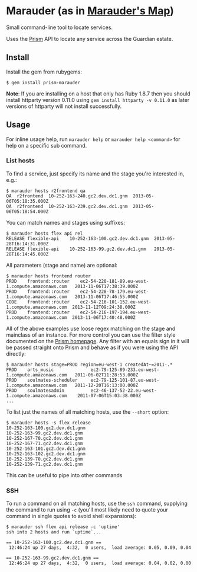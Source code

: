 # Marauder (as in [Marauder's Map](http://harrypotter.wikia.com/wiki/Marauder's_Map))

Small command-line tool to locate services.

Uses the [Prism](http://prism.gutools.co.uk/) API to locate any service across the Guardian estate.

## Install

Install the gem from rubygems:
```
$ gem install prism-marauder
```

**Note**: If you are installing on a host that only has Ruby 1.8.7 then you should install httparty version 
0.11.0 using `gem install httparty -v 0.11.0` as later versions of httparty will not install successfully.

## Usage

For inline usage help, run `marauder help` or `marauder help <command>` for help on a specific sub command.

### List hosts

To find a service, just specify its name and the stage you're interested in, e.g.:

```
$ marauder hosts r2frontend qa
QA	r2frontend	10-252-163-240.gc2.dev.dc1.gnm	2013-05-06T05:18:35.000Z
QA	r2frontend	10-252-163-239.gc2.dev.dc1.gnm	2013-05-06T05:18:54.000Z
```

You can match names and stages using suffixes:

```
$ marauder hosts flex api rel
RELEASE	flexible-api	10-252-163-100.gc2.dev.dc1.gnm	2013-05-28T16:14:31.000Z
RELEASE	flexible-api	10-252-163-99.gc2.dev.dc1.gnm 	2013-05-28T16:14:45.000Z
```

All parameters (stage and name) are optional:

```
$ marauder hosts frontend router
PROD	frontend::router	ec2-54-220-181-89.eu-west-1.compute.amazonaws.com 	2013-11-06T17:38:39.000Z
PROD	frontend::router	ec2-54-228-78-179.eu-west-1.compute.amazonaws.com 	2013-11-06T17:46:55.000Z
CODE	frontend::router	ec2-54-216-101-152.eu-west-1.compute.amazonaws.com	2013-11-12T09:24:38.000Z
PROD	frontend::router	ec2-54-216-197-194.eu-west-1.compute.amazonaws.com	2013-11-06T17:40:48.000Z
```

All of the above examples use loose regex matching on the stage and mainclass of an instance. For
more control you can use the filter style documented on the 
[Prism homepage](http://prism.gutools.co.uk/). Any filter with an equals sign in it will be passed
straight onto Prism and behave as if you were using the API directly:

```
$ marauder hosts stage=PROD region=eu-west-1 createdAt~=2011-.*
PROD	arts_music           	ec2-79-125-89-233.eu-west-1.compute.amazonaws.com	2011-06-02T11:28:53.000Z
PROD	soulmates-scheduler  	ec2-79-125-101-87.eu-west-1.compute.amazonaws.com	2011-12-20T16:13:00.000Z
PROD	soulmatesadmin       	ec2-46-137-52-22.eu-west-1.compute.amazonaws.com 	2011-07-06T15:03:38.000Z
...
```

To list just the names of all matching hosts, use the `--short` option:

```
$ marauder hosts -s flex release
10-252-163-100.gc2.dev.dc1.gnm
10-252-163-99.gc2.dev.dc1.gnm
10-252-167-70.gc2.dev.dc1.gnm
10-252-167-71.gc2.dev.dc1.gnm
10-252-163-101.gc2.dev.dc1.gnm
10-252-163-102.gc2.dev.dc1.gnm
10-252-139-70.gc2.dev.dc1.gnm
10-252-139-71.gc2.dev.dc1.gnm
```

This can be useful to pipe into other commands

### SSH

To run a command on all matching hosts, use the `ssh` command, supplying the command to run using `-c` (you'll most likely need to quote your command in single quotes to avoid shell expansions):

```
$ marauder ssh flex api release -c 'uptime'
ssh into 2 hosts and run `uptime`...

== 10-252-163-100.gc2.dev.dc1.gnm ==
 12:46:24 up 27 days,  4:32,  0 users,  load average: 0.05, 0.09, 0.04

== 10-252-163-99.gc2.dev.dc1.gnm ==
 12:46:24 up 27 days,  4:32,  0 users,  load average: 0.04, 0.02, 0.00
```
